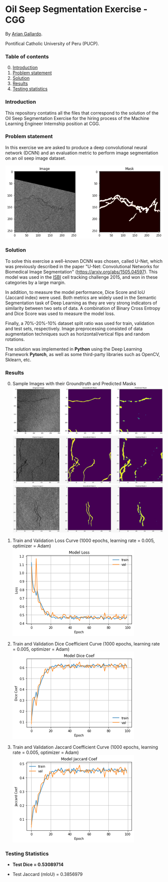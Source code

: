 # Oil Seep Segmentation Exercise - CGG

By [Arian Gallardo](http://github.com/ariangc).

Pontifical Catholic University of Peru (PUCP).

### Table of contents
0. [Introduction](#introduction)
0. [Problem statement](#problem-statement)
0. [Solution](#solution)
0. [Results](#results)
0. [Testing statistics](#testing-statistics)

### Introduction

This repository contatins all the files that correspond to the solution of the Oil Seep Segmentation Exercise for the hiring process of the Machine Learning Engineer Internship position at CGG.

### Problem statement

In this exercise we are asked to produce a deep convolutional neural network (DCNN) and an evaluation metric to perform image segmentation on an oil seep image dataset. 

![](https://raw.githubusercontent.com/ariangc/oil-seep-cgg/main/results/image-first.png)

### Solution

To solve this exercise a well-known DCNN was chosen, called U-Net, which was previously described in the paper "U-Net: Convolutional Networks for Biomedical Image Segmentation" (https://arxiv.org/abs/1505.04597). This model was used in the [ISBI](https://biomedicalimaging.org/2015/) cell tracking challenge 2015, and won in these categories by a large margin. 

In addition, to measure the model performance, Dice Score and IoU (Jaccard index) were used. Both metrics are widely used in the Semantic Segmentation task of Deep Learning as they are very strong indicators of similarity between two sets of data. A combination of Binary Cross Entropy and Dice Score was used to measure the model loss.

Finally, a 70%-20%-10% dataset split ratio was used for train, validation and test sets, respectively. Image preprocessing consisted of data augmentation techniques such as horizontal/vertical flips and random rotations.

The solution was implemented in **Python** using the Deep Learning Framework **Pytorch**, as well as some third-party libraries such as OpenCV, Sklearn, etc.

### Results

0. Sample Images with their Groundtruth and Predicted Masks
	![](https://raw.githubusercontent.com/ariangc/oil-seep-cgg/main/results/image-seep.png)
	![](https://raw.githubusercontent.com/ariangc/oil-seep-cgg/main/results/image-seep2.jpeg)
	![](https://raw.githubusercontent.com/ariangc/oil-seep-cgg/main/results/image-seep3.jpeg)

0. Train and Validation Loss Curve (1000 epochs, learning rate = 0.005, optimizer = Adam)
	![Train val loss](https://raw.githubusercontent.com/ariangc/oil-seep-cgg/main/results/model-loss.png?token=AFALGVO25TLM7JCQQBIJH3S7XGLVI)

0. Train and Validation Dice Coefficient Curve (1000 epochs, learning rate = 0.005, optimizer = Adam)
	![Train val dice](https://raw.githubusercontent.com/ariangc/oil-seep-cgg/main/results/model-dice.png?token=AFALGVP24H4KUAREPONT5NS7XGLR4)

0.	Train and Validation Jaccard Coefficient Curve (1000 epochs, learning rate = 0.005, optimizer = Adam)
	![Train val IoU](https://raw.githubusercontent.com/ariangc/oil-seep-cgg/main/results/model-jaccard.png?token=AFALGVLCSBTB65WZBCJGKIC7XGLW2)

### Testing Statistics

* **Test Dice =  0.53089714**

* Test Jaccard (mIoU) =  0.3856979


